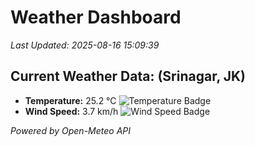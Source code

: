 
# Weather Dashboard

_Last Updated: 2025-08-16 15:09:39_

## Current Weather Data: (Srinagar, JK)
- **Temperature:** 25.2 °C ![Temperature Badge](https://img.shields.io/badge/Temperature-Medium%20Temp-green)
- **Wind Speed:** 3.7 km/h ![Wind Speed Badge](https://img.shields.io/badge/Wind%20Speed-Light%20Wind-blue)

*Powered by Open-Meteo API*
